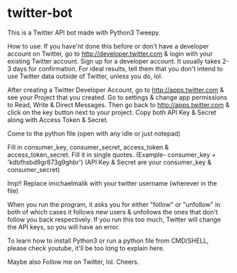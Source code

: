 # twitter-bot
This is a Twitter API bot made with Python3 Tweepy.


How to use:
If you have'nt done this before or don't have a developer account on Twitter, go to http://developer.twitter.com & login with your existing Twitter account.
Sign up for a developer account. It usually takes 2-3 days for confirmation. For ideal results, tell them that you don't intend to use Twitter data outside of Twitter, unless you do, lol.

After creating a Twitter Developer Account, go to http://apps.twitter.com & see your Project that you created. Go to settings & change app permissions to Read, Write & Direct Messages. Then go back to http://apps.twitter.com & click on the key button next to your project. Copy both API Key & Secret along with Access Token & Secret.

Come to the python file (open with any idle or just notepad)

Fill in consumer_key, consumer_secret, access_token & access_token_secret. Fill it in single quotes. (Example- consumer_key = 'kdbfhsbd9gr873g9ghbr')
(API Key & Secret are your consumer_key & consumer_secret)

Imp!! Replace imichaelmalik with your twitter username (wherever in the file)

When you run the program, it asks you for either "follow" or "unfollow" in both of which cases it follows new users & unfollows the ones that don't follow you back respectively. If you run this too much, Twitter will change the API keys, so you will have an error.

To learn how to install Python3 or run a python file from CMD/SHELL, please check youtube, it'll be too long to explain here.

Maybe also Follow me on Twitter, lol. Cheers.

